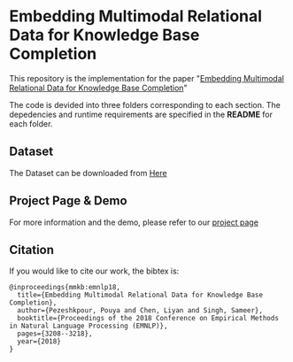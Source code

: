 # Embedding Multimodal Relational Data for Knowledge Base Completion

This repository is the implementation for the paper 
"[Embedding Multimodal Relational Data for Knowledge Base Completion](https://arxiv.org/abs/1809.01341)"

The code is devided into three folders corresponding to each section. 
The depedencies and runtime requirements are specified in the **README** for each folder.

## Dataset

The Dataset can be downloaded from [Here](https://github.com/pouyapez/mkbe)

## Project Page & Demo

For more information and the demo, please refer to our [project page](https://pouyapez.github.io/mkbe/)

## Citation

If you would like to cite our work, the bibtex is:

    @inproceedings{mmkb:emnlp18,
      title={Embedding Multimodal Relational Data for Knowledge Base Completion},
      author={Pezeshkpour, Pouya and Chen, Liyan and Singh, Sameer},
      booktitle={Proceedings of the 2018 Conference on Empirical Methods in Natural Language Processing (EMNLP)},
      pages={3208--3218},
      year={2018}
    }